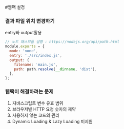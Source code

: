 #웹팩 설정

### 결과 파일 위치 변경하기

entry와 output활용

```js
// 노드 패스모듈 설명 : https://nodejs.org/api/path.html
module.exports = {
  mode: 'none',
  entry: './src/index.js',
  output: {
    filename: 'main.js',
    path: path.resolve(__dirname, 'dist'),
  },
};
```

### 웹팩이 해결하려는 문제

1. 자바스크립트 변수 유효 범위
2. 브라우저별 HTTP 요청 숫자의 제약
3. 사용하지 않는 코드의 관리
4. Dynamic Loading & Lazy Loading 미지원
